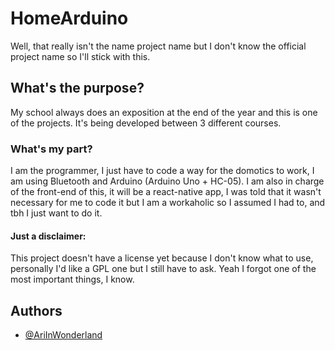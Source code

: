 
# HomeArduino

Well, that really isn't the name project name but I don't know the official project name so I'll stick with this.

## What's the purpose?
My school always does an exposition at the end of the year and this is one of the projects. It's being developed between 3 different courses.

### What's my part?
I am the programmer, I just have to code a way for the domotics to work, I am using Bluetooth and Arduino (Arduino Uno + HC-05).
I am also in charge of the front-end of this, it will be a react-native app, I was told that it wasn't necessary for me to code it but I am a workaholic so I assumed I had to, and tbh I just want to do it.


#### Just a disclaimer:
This project doesn't have a license yet because I don't know what to use, personally I'd like a GPL one but I still have to ask. Yeah I forgot one of the most important things, I know.


## Authors

- [@AriInWonderland](https://github.com/AriInWonderland)
